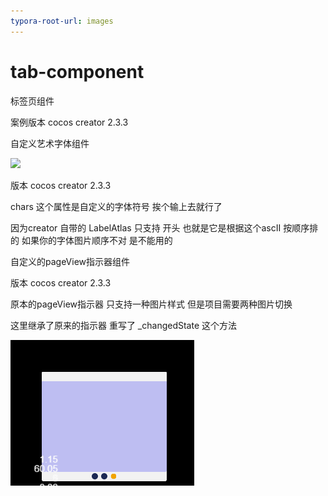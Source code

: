 ```yaml
---
typora-root-url: images
---
```


# tab-component

标签页组件

案例版本 cocos creator  2.3.3 



自定义艺术字体组件 

![](/字体33.gif)

版本 cocos creator  2.3.3 

chars  这个属性是自定义的字体符号 挨个输上去就行了 

因为creator 自带的 LabelAtlas 只支持 开头 也就是它是根据这个ascII 按顺序排的 如果你的字体图片顺序不对 是不能用的 



自定义的pageView指示器组件 

版本 cocos creator  2.3.3 

原本的pageView指示器 只支持一种图片样式  但是项目需要两种图片切换

这里继承了原来的指示器 重写了 _changedState 这个方法

![](https://github.com/uer7e67/tab-component/blob/master/images/zhishiqi1.gif)
